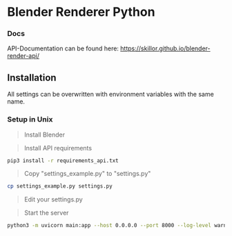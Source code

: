 # Blender Renderer Python

### Docs

API-Documentation can be found here: https://skillor.github.io/blender-render-api/

## Installation

All settings can be overwritten with environment variables with the same name.

### Setup in Unix

> Install Blender

> Install API requirements

```bash
pip3 install -r requirements_api.txt
```

> Copy "settings_example.py" to "settings.py"

```bash
cp settings_example.py settings.py
```

> Edit your settings.py

> Start the server

```bash
python3 -m uvicorn main:app --host 0.0.0.0 --port 8000 --log-level warning
```
